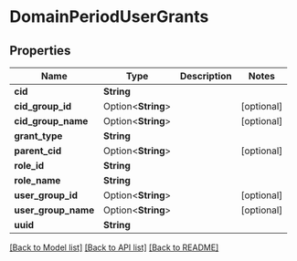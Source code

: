 # DomainPeriodUserGrants

## Properties

Name | Type | Description | Notes
------------ | ------------- | ------------- | -------------
**cid** | **String** |  |
**cid_group_id** | Option<**String**> |  | [optional]
**cid_group_name** | Option<**String**> |  | [optional]
**grant_type** | **String** |  |
**parent_cid** | Option<**String**> |  | [optional]
**role_id** | **String** |  |
**role_name** | **String** |  |
**user_group_id** | Option<**String**> |  | [optional]
**user_group_name** | Option<**String**> |  | [optional]
**uuid** | **String** |  |

[[Back to Model list]](../README.md#documentation-for-models) [[Back to API list]](../README.md#documentation-for-api-endpoints) [[Back to README]](../README.md)
